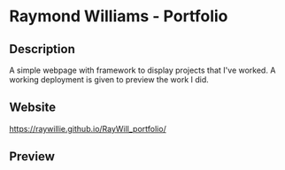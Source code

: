 # Raymond Williams - Portfolio

## Description

A simple webpage with framework to display projects that I've worked. A working deployment is given to preview the work I did.

## Website

https://raywillie.github.io/RayWill_portfolio/

## Preview

